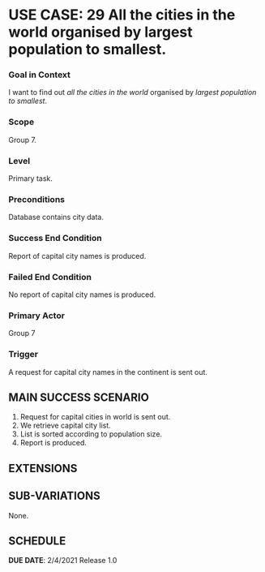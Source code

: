 # USE CASE: 29 All the cities in the world organised by largest population to smallest.

### Goal in Context

I want to find out *all the cities in the world* organised by *largest population to smallest*.

### Scope

Group 7.

### Level

Primary task.

### Preconditions

Database contains city data.

### Success End Condition

Report of capital city names is produced.

### Failed End Condition

No report of capital city names is produced.

### Primary Actor

Group 7

### Trigger

A request for capital city names in the continent is sent out.

## MAIN SUCCESS SCENARIO

1. Request for capital cities in world is sent out.
2. We retrieve capital city list.
3. List is sorted according to population size.
4. Report is produced.

## EXTENSIONS

## SUB-VARIATIONS

None.

## SCHEDULE

**DUE DATE**: 2/4/2021 Release 1.0
